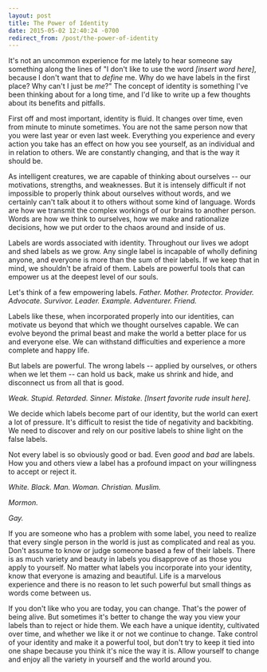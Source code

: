 ```yaml
---
layout: post
title: The Power of Identity
date: 2015-05-02 12:40:24 -0700
redirect_from: /post/the-power-of-identity
---
```


It's not an uncommon experience for me lately to hear someone say something along the lines of "I don't like to use the word _[insert word here]_, because I don't want that to _define_ me. Why do we have labels in the first place? Why can't I just be _me_?" The concept of identity is something I've been thinking about for a long time, and I'd like to write up a few thoughts about its benefits and pitfalls.

First off and most important, identity is fluid. It changes over time, even from minute to minute sometimes. You are not the same person now that you were last year or even last week. Everything you experience and every action you take has an effect on how you see yourself, as an individual and in relation to others. We are constantly changing, and that is the way it should be.

As intelligent creatures, we are capable of thinking about ourselves -- our motivations, strengths, and weaknesses. But it is intensely difficult if not impossible to properly think about ourselves without words, and we certainly can't talk about it to others without some kind of language. Words are how we transmit the complex workings of our brains to another person. Words are how we think to ourselves, how we make and rationalize decisions, how we put order to the chaos around and inside of us.

Labels are words associated with identity. Throughout our lives we adopt and shed labels as we grow. Any single label is incapable of wholly defining anyone, and everyone is more than the sum of their labels. If we keep that in mind, we shouldn't be afraid of them. Labels are powerful tools that can empower us at the deepest level of our souls.

Let's think of a few empowering labels. _Father. Mother. Protector. Provider. Advocate. Survivor. Leader. Example. Adventurer. Friend._

Labels like these, when incorporated properly into our identities, can motivate us beyond that which we thought ourselves capable. We can evolve beyond the primal beast and make the world a better place for us and everyone else. We can withstand difficulties and experience a more complete and happy life.

But labels are powerful. The wrong labels -- applied by ourselves, or others when we let them -- can hold us back, make us shrink and hide, and disconnect us from all that is good.

_Weak. Stupid. Retarded. Sinner. Mistake. [Insert favorite rude insult here]._

We decide which labels become part of our identity, but the world can exert a lot of pressure. It's difficult to resist the tide of negativity and backbiting. We need to discover and rely on our positive labels to shine light on the false labels.

Not every label is so obviously good or bad. Even _good_ and _bad_ are labels. How you and others view a label has a profound impact on your willingness to accept or reject it.

_White. Black. Man. Woman. Christian. Muslim._

_Mormon._

_Gay._

If you are someone who has a problem with some label, you need to realize that every single person in the world is just as complicated and real as you. Don't assume to know or judge someone based a few of their labels. There is as much variety and beauty in labels you disapprove of as those you apply to yourself. No matter what labels you incorporate into your identity, know that everyone is amazing and beautiful. Life is a marvelous experience and there is no reason to let such powerful but small things as words come between us.

If you don't like who you are today, you can change. That's the power of being alive. But sometimes it's better to change the way you view your labels than to reject or hide them. We each have a unique identity, cultivated over time, and whether we like it or not we continue to change. Take control of your identity and make it a powerful tool, but don't try to keep it tied into one shape because you think it's nice the way it is. Allow yourself to change and enjoy all the variety in yourself and the world around you.

